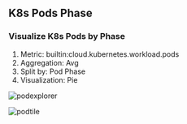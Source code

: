 ## K8s Pods Phase

### Visualize K8s Pods by Phase
1. Metric: builtin:cloud.kubernetes.workload.pods
2. Aggregation: Avg
3. Split by: Pod Phase
4. Visualization: Pie

![podexplorer](../../assets/images/podexplorer.png)


![podtile](../../assets/images/podtile.png)
